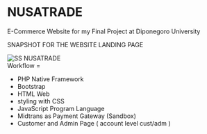 <h1>NUSATRADE</h1>


E-Commerce Website for my Final Project at Diponegoro University

SNAPSHOT FOR THE WEBSITE LANDING PAGE<br>

![SS NUSATRADE](https://github.com/user-attachments/assets/31321441-3996-4560-aabb-638150404dca)
<br>
Workflow =
- PHP Native Framework
- Bootstrap
- HTML Web 
- styling with CSS
- JavaScript Program Language
- Midtrans as Payment Gateway (Sandbox)
- Customer and Admin Page ( account level cust/adm )

